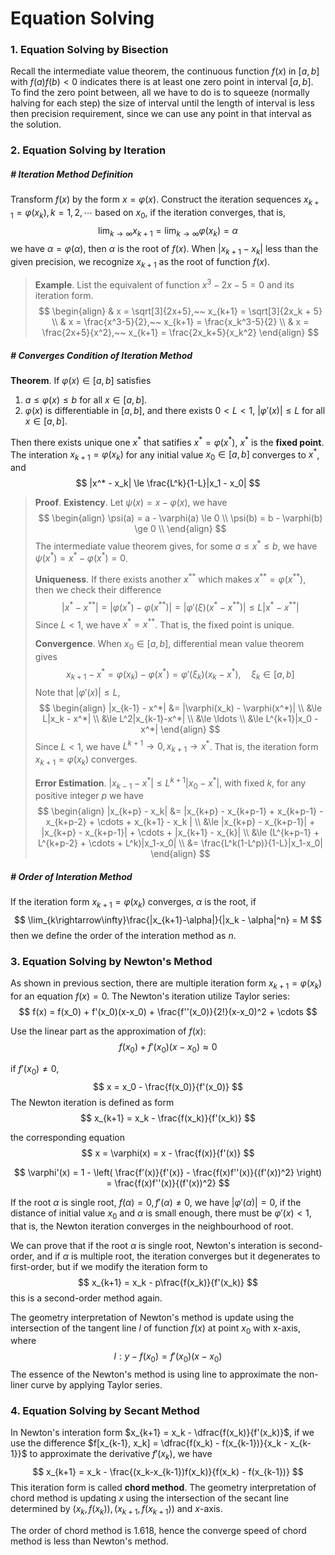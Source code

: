 # Equation Solving

### 1. Equation Solving by Bisection

Recall the intermediate value theorem, the continuous function $f(x)$ in $[a, b]$ with $f(a)f(b) < 0$ indicates there is at least one zero point in interval $[a, b]$. To find the zero point between, all we have to do is to squeeze (normally halving for each step) the size of interval until the length of interval is less then precision requirement, since we can use any point in that interval as the solution.







### 2. Equation Solving by Iteration

##### # Iteration Method Definition

Transform $f(x)$ by the form $x=\varphi(x)$. Construct the iteration sequences $x_{k+1} = \varphi(x_k), k=1,2,\cdots$ based on $x_0$, if the iteration converges, that is,
$$
\lim_{k\to \infty} x_{k+1} = \lim_{k\to\infty} \varphi(x_k) = \alpha
$$
we have $\alpha = \varphi(\alpha)$, then $\alpha$ is the root of $f(x)$. When $|x_{k+1}-x_k|$ less than the given precision, we recognize $x_{k+1}$ as the root of function $f(x)$.

> **Example**. List the equivalent of function $x^3-2x-5=0$ and its iteration form.
> $$
> \begin{align}
> & x = \sqrt[3]{2x+5},~~ x_{k+1} = \sqrt[3]{2x_k + 5} \\
> & x = \frac{x^3-5}{2},~~ x_{k+1} = \frac{x_k^3-5}{2} \\
> & x = \frac{2x+5}{x^2},~~ x_{k+1} = \frac{2x_k+5}{x_k^2}
> \end{align}
> $$
> 



##### # Converges Condition of Iteration Method

**Theorem**. If $\varphi(x) \in [a, b]$ satisfies

1. $a\le \varphi(x) \le b$ for all $x\in[a, b]$.
2. $\varphi(x)$ is differentiable in $[a,b]$, and there exists $0<L<1$, $\left| \varphi'(x) \right| \le L$ for all $x\in [a, b]$.

Then there exists unique one $x^*$ that satifies $x^* = \varphi(x^*)$, $x^*$ is the **fixed point**. The interation $x_{k+1} = \varphi(x_k)$ for any initial value $x_0\in[a, b]$ converges to $x^*$, and
$$
|x^* - x_k| \le \frac{L^k}{1-L}|x_1 - x_0|
$$

> **Proof**. **Existency**. Let $\psi(x) = x - \varphi(x)$, we have
> $$
> \begin{align}
> \psi(a) = a - \varphi(a) \le 0 \\
> \psi(b) = b - \varphi(b) \ge 0 \\
> \end{align}
> $$
> The intermediate value theorem gives, for some $a\le x^* \le b$, we have $\psi(x^*) = x^* - \varphi(x^*) = 0$.
>
> **Uniqueness**. If there exists another $x^{**}$ which makes $x^{**} = \varphi(x^{**})$, then we check their difference
> $$
> |x^{*} - x^{**}|
> = |\varphi(x^*) - \varphi(x^{**})| 
> = |\varphi'(\xi)(x^* - x^{**})|
> \le L|x^* - x^{**}|
> $$
> Since $L < 1$, we have $x^* = x^{**}$. That is, the fixed point is unique.
>
> **Convergence**. When $x_0\in [a, b]$, differential mean value theorem gives
> $$
> x_{k+1} - x^* = \varphi(x_k) - \varphi(x^*) = \varphi'(\xi_k)(x_k - x^*), \quad\xi_k \in [a,b]
> $$
> Note that $|\varphi'(x)| \le L$,
> $$
> \begin{align}
> |x_{k-1} - x^*|
> &= |\varphi(x_k) - \varphi(x^*)| \\
> &\le L|x_k - x^*| \\
> &\le L^2|x_{k-1}-x^*| \\
> &\le \ldots \\
> &\le L^{k+1}|x_0 - x^*|
> \end{align}
> $$
> Since $L < 1$, we have $L^{k+1}\rightarrow 0, x_{k+1}\rightarrow x^*$. That is, the iteration form $x_{k+1} = \varphi(x_k)$ converges.
>
> **Error Estimation**. $|x_{k-1} - x^*| \le L^{k+1}|x_0 - x^*|$, with fixed $k$, for any positive integer $p$ we have
> $$
> \begin{align}
> |x_{k+p} - x_k|
> &= |x_{k+p} - x_{k+p-1} + x_{k+p-1} - x_{k+p-2} + \cdots + x_{k+1} - x_k | \\
> &\le |x_{k+p} - x_{k+p-1}| + |x_{k+p} - x_{k+p-1}| + \cdots + |x_{k+1} - x_{k}| \\
> &\le (L^{k+p-1} + L^{k+p-2} + \cdots + L^k)|x_1-x_0| \\
> &= \frac{L^k(1-L^p)}{1-L}|x_1-x_0|
> \end{align}
> $$
>



##### # Order of Interation Method

If the iteration form $x_{k+1} = \varphi(x_k)$ converges, $\alpha$ is the root, if
$$
\lim_{k\rightarrow\infty}\frac{|x_{k+1}-\alpha|}{|x_k - \alpha|^n} = M
$$
then we define the order of the interation method as $n$.







### 3. Equation Solving by Newton's Method

As shown in previous section, there are multiple iteration form $x_{k+1} = \varphi(x_k)$ for an equation $f(x) = 0$. The Newton's iteration utilize Taylor series:
$$
f(x) = f(x_0) + f'(x_0)(x-x_0) + \frac{f''(x_0)}{2!}(x-x_0)^2 + \cdots
$$

Use the linear part as the approximation of $f(x)$:
$$
f(x_0) + f'(x_0)(x-x_0) \approx 0
$$

if $f'(x_0) \neq 0$,
$$
x = x_0 - \frac{f(x_0)}{f'(x_0)}
$$
The Newton iteration is defined as form
$$
x_{k+1} = x_k - \frac{f(x_k)}{f'(x_k)}
$$

the corresponding equation
$$
x = \varphi(x) = x - \frac{f(x)}{f'(x)}
$$

$$
\varphi'(x) = 1 - \left( \frac{f'(x)}{f'(x)} - \frac{f(x)f''(x)}{(f'(x))^2}  \right) = \frac{f(x)f''(x)}{(f'(x))^2}
$$

If the root $\alpha$ is single root, $f(\alpha) = 0, f'(\alpha)\neq 0$, we have $|\varphi'(\alpha)| = 0$, if the distance of initial value $x_0$ and $\alpha$ is small enough, there must be $\varphi'(x) < 1$, that is, the Newton iteration converges in the neighbourhood of root.

We can prove that if the root $\alpha$ is single root, Newton's interation is second-order, and if $\alpha$ is multiple root, the iteration converges but it degenerates to first-order, but if we modify the iteration form to
$$
x_{k+1} = x_k - p\frac{f(x_k)}{f'(x_k)}
$$
this is a second-order method again.

The geometry interpretation of Newton's method is update using the intersection of the tangent line $l$ of function $f(x)$ at point $x_0$ with x-axis, where
$$
l: y - f(x_0) = f'(x_0)(x - x_0)
$$
The essence of the Newton's method is using line to approximate the non-liner curve by applying Taylor series.







### 4. Equation Solving by Secant Method

In Newton's interation form $x_{k+1} = x_k - \dfrac{f(x_k)}{f'(x_k)}$, if we use the difference $f[x_{k-1}, x_k] = \dfrac{f(x_k) - f(x_{k-1})}{x_k - x_{k-1}}$ to approximate the derivative $f'(x_k)$, we have
$$
x_{k+1} = x_k - \frac{(x_k-x_{k-1})f(x_k)}{f(x_k) - f(x_{k-1})}
$$
This iteration form is called **chord method**. The geometry interpretation of chord method is updating $x$ using the intersection of the secant line determined by $(x_k, f(x_k)), (x_{k+1}, f(x_{k+1}))$ and $x$-axis.

The order of chord method is 1.618, hence the converge speed of chord method is less than Newton's method.


